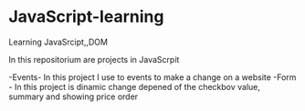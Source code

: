 # JavaScript-learning
Learning JavaSrcipt,,DOM

In this repositorium are projects in JavaScrpit

  -Events- In this project I use to events to make a change on a website
  -Form - In this project is dinamic change depened of the checkbov value, summary and showing price order
